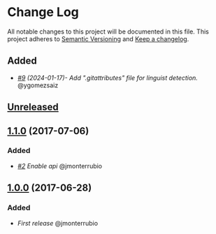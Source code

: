# Change Log
All notable changes to this project will be documented in this file.
This project adheres to [Semantic Versioning](http://semver.org/) and [Keep a changelog](https://github.com/olivierlacan/keep-a-changelog).

## Added
- *[#9](https://github.com/idealista/aptly-role/pull/9) (2024-01-17)- Add ".gitattributes" file for linguist detection.* @ygomezsaiz

## [Unreleased](https://github.com/idealista/aptly-role/tree/develop)

## [1.1.0](https://github.com/idealista/aptly-role/tree/1.1.0) (2017-07-06)

### Added
- *[#2](https://github.com/idealista/aptly-role/issues/2) Enable api* @jmonterrubio

## [1.0.0](https://github.com/idealista/aptly-role/tree/1.0.0) (2017-06-28)

### Added
- *First release* @jmonterrubio
